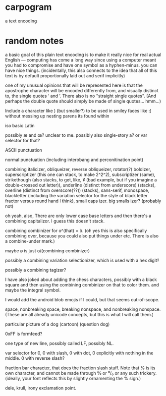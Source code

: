 # carpogram
a text encoding

# random notes

a basic goal of this plain text encoding is to make it really nice for real actual English — computing has come a long way since using a computer meant you had to compromise and have one symbol as a hyphen-minus. you can have nice things.
  (incidentally, this also connects to the idea that all of this text is by default proportionally laid out and serif implicitly)

one of my unusual opinions that will be represented here is that the apostrophe character will be encoded differently from, and visually distinct to, the single quotes ‘ and ’. There also is no "straight single quotes". (And perhaps the double quote should simply be made of single quotes... hmm...)

Include a character like ) (but smaller?) to be used in smiley faces like :) without messing up nesting parens its found within

iso basic Latin

possibly æ and œ? unclear to me. possibly also single-story a? or var selector for that?

ASCII punctuation

normal punctuation (including interobang and perconitination point)

combining italicizer, obliqueizer, reverse obliqueizer, rotator(?) boldizer, superscriptizer (this one can stack, to make 2^2^2), subscriptizer (same), strikethough (also stacks, to get, like, ¥ (bad example, but if you imagine a double-crossed out letter)), underline (distinct from underscore) (stacks), overline (distinct from overscore(??)) (stacks), sans-serif, monospace, blackletter (including the variation selector for the style of black letter fractor versus round hand I think), small caps izer. big smalls izer? (probably not)

oh yeah, also, There are only lower case base letters and then there's a combining capitalizor. I guess this doesn't stack.

combining combinizer for o^(that) = ô. (oh yes this is also specifically combining over, because you could also put things under etc. There is also a combine-under mark.)

maybe ø is just o/(combining combinizer)

possibly a combining variation selectionizer, which is used with a hex digit?

possibly a combining tagizer?

I have also joked about adding the chess characters, possibly with a black square and then using the combining combinizer on that to color them. and maybe the integral symbol.

I would add the android blob emojis if I could, but that seems out-of-scope.

space, nonbreaking space, breaking nonspace, and nonbreaking nonspace. (These are all already unicode concepts, but this is what I will call them.)

particular picture of a dog (cartoon) (question dog)

0xFF is formfeed?

one type of new line, possibly called LF, possibly NL. 

var selector for 0, 0 with slash, 0 with dot, 0 explicitly with nothing in the middle. 0 with reverse slash?

fraction bar character, that does the fraction slash stuff. Note that % is its own character, and cannot be made through 0⁄0 or ⁰/₀ or any such trickery. (ideally, your font reflects this by slightly ornamenting the % sign.)

dele, krull, irony exclamation point. 

